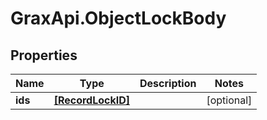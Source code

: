 # GraxApi.ObjectLockBody

## Properties
Name | Type | Description | Notes
------------ | ------------- | ------------- | -------------
**ids** | [**[RecordLockID]**](RecordLockID.md) |  | [optional] 
